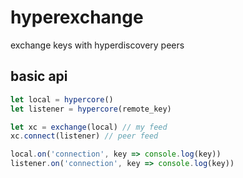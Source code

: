 # hyperexchange

exchange keys with hyperdiscovery peers

## basic api

```js
let local = hypercore()
let listener = hypercore(remote_key)

let xc = exchange(local) // my feed
xc.connect(listener) // peer feed

local.on('connection', key => console.log(key))
listener.on('connection', key => console.log(key))
```
